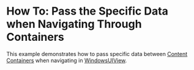 # How To: Pass the Specific Data when Navigating Through Containers


<p>This example demonstrates how to pass specific data between <a href="http://documentation.devexpress.com/#WindowsForms/CustomDocument11771"><u>Content Containers</u></a> when navigating in <a href="http://documentation.devexpress.com/#WindowsForms/CustomDocument11854"><u>WindowsUIView</u></a>.</p>

<br/>


